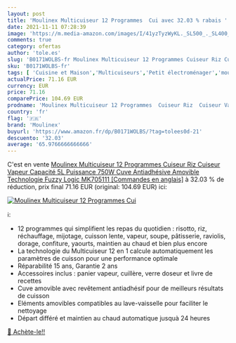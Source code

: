 ```yaml
---
layout: post
title: 'Moulinex Multicuiseur 12 Programmes  Cui avec 32.03 % rabais '
date: 2021-11-11 07:28:39
image: 'https://m.media-amazon.com/images/I/41yzTyzWyKL._SL500_._SL400_.jpg'
comments: true
category: ofertas
author: 'tole.es'
slug: 'B0171WOLBS-fr Moulinex Multicuiseur 12 Programmes Cuiseur Riz Cuiseur...'
sku: 'B0171WOLBS-fr'
tags: [ 'Cuisine et Maison','Multicuiseurs','Petit électroménager','moulinex','Électroménager spécialisé', ]
actualPrice: 71.16 EUR
currency: EUR
price: 71.16
comparePrice: 104.69 EUR
prodname: 'Moulinex Multicuiseur 12 Programmes  Cuiseur Riz  Cuiseur Vapeur  Capacité 5L  Puissance 750W  Cuve Antiadhésive Amovible  Technologie Fuzzy Logic MK705111 [Commandes en anglais]'
country: 'fr'
flag: '🇫🇷'
brand: 'Moulinex'
buyurl: 'https://www.amazon.fr/dp/B0171WOLBS/?tag=tolees0d-21'
descuento: '32.03'
average: '65.9766666666666'
---
```


C'est en vente [Moulinex Multicuiseur 12 Programmes  Cuiseur Riz  Cuiseur Vapeur  Capacité 5L  Puissance 750W  Cuve Antiadhésive Amovible  Technologie Fuzzy Logic MK705111 [Commandes en anglais]](https://www.amazon.fr/dp/B0171WOLBS/?tag=tolees0d-21)  à  32.03 % de réduction, prix final  71.16 EUR (original: 104.69 EUR) ici:

[![Moulinex Multicuiseur 12 Programmes  Cui](https://m.media-amazon.com/images/I/41yzTyzWyKL._SL500_._SL400_.jpg)](https://www.amazon.fr/dp/B0171WOLBS/?tag=tolees0d-21)

ℹ️:

- 12 programmes qui simplifient les repas du quotidien : risotto, riz, réchauffage, mijotage, cuisson lente, vapeur, soupe, pâtisserie, raviolis, dorage, confiture, yaourts, maintien au chaud et bien plus encore
- La technologie du Multicuiseur 12 en 1 calcule automatiquement les paramètres de cuisson pour une performance optimale
- Réparabilité 15 ans, Garantie 2 ans
- Accessoires inclus : panier vapeur, cuillère, verre doseur et livre de recettes
- Cuve amovible avec revêtement antiadhésif pour de meilleurs résultats de cuisson
- Eléments amovibles compatibles au lave-vaisselle pour faciliter le nettoyage
- Départ différé et maintien au chaud automatique jusquà 24 heures

[🛒 Achète-le!!](https://www.amazon.fr/dp/B0171WOLBS/?tag=tolees0d-21)
